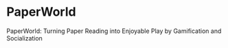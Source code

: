 # PaperWorld
PaperWorld: Turning Paper Reading into Enjoyable Play by Gamification and Socialization
